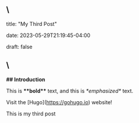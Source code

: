 ## \\

title: "My Third Post"

date: 2023-05-29T21:19:45-04:00

draft: false

## \\

**\## Introduction**

This is **\*\*bold\*\*** text, and this is *\*emphasized\** text.

Visit the \[Hugo\](https://gohugo.io) website!

This is my third post
